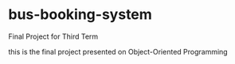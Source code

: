 # bus-booking-system
Final Project for Third Term

this is the final project presented on Object-Oriented Programming
